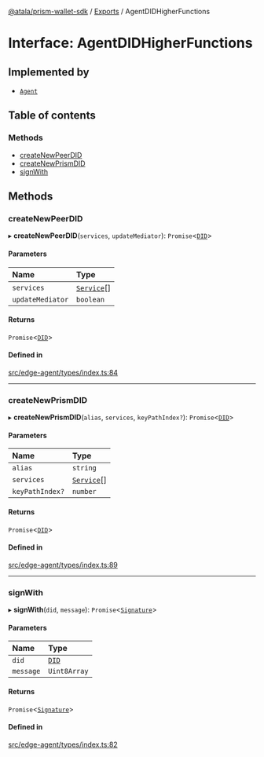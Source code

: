 [@atala/prism-wallet-sdk](../README.md) / [Exports](../modules.md) / AgentDIDHigherFunctions

# Interface: AgentDIDHigherFunctions

## Implemented by

- [`Agent`](../classes/Agent.md)

## Table of contents

### Methods

- [createNewPeerDID](AgentDIDHigherFunctions.md#createnewpeerdid)
- [createNewPrismDID](AgentDIDHigherFunctions.md#createnewprismdid)
- [signWith](AgentDIDHigherFunctions.md#signwith)

## Methods

### createNewPeerDID

▸ **createNewPeerDID**(`services`, `updateMediator`): `Promise`\<[`DID`](../classes/Domain.DID.md)\>

#### Parameters

| Name | Type |
| :------ | :------ |
| `services` | [`Service`](../classes/Domain.Service.md)[] |
| `updateMediator` | `boolean` |

#### Returns

`Promise`\<[`DID`](../classes/Domain.DID.md)\>

#### Defined in

[src/edge-agent/types/index.ts:84](https://github.com/input-output-hk/atala-prism-wallet-sdk-ts/blob/47ec1c8/src/edge-agent/types/index.ts#L84)

___

### createNewPrismDID

▸ **createNewPrismDID**(`alias`, `services`, `keyPathIndex?`): `Promise`\<[`DID`](../classes/Domain.DID.md)\>

#### Parameters

| Name | Type |
| :------ | :------ |
| `alias` | `string` |
| `services` | [`Service`](../classes/Domain.Service.md)[] |
| `keyPathIndex?` | `number` |

#### Returns

`Promise`\<[`DID`](../classes/Domain.DID.md)\>

#### Defined in

[src/edge-agent/types/index.ts:89](https://github.com/input-output-hk/atala-prism-wallet-sdk-ts/blob/47ec1c8/src/edge-agent/types/index.ts#L89)

___

### signWith

▸ **signWith**(`did`, `message`): `Promise`\<[`Signature`](Domain.Signature.md)\>

#### Parameters

| Name | Type |
| :------ | :------ |
| `did` | [`DID`](../classes/Domain.DID.md) |
| `message` | `Uint8Array` |

#### Returns

`Promise`\<[`Signature`](Domain.Signature.md)\>

#### Defined in

[src/edge-agent/types/index.ts:82](https://github.com/input-output-hk/atala-prism-wallet-sdk-ts/blob/47ec1c8/src/edge-agent/types/index.ts#L82)
